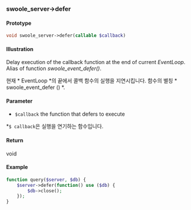 ### swoole_server->defer

#### Prototype

```php
void swoole_server->defer(callable $callback)
```

#### Illustration

Delay execution of the callback function at the end of current *EventLoop*. Alias of function *swoole_event_defer()*.

현재 * EventLoop *의 끝에서 콜백 함수의 실행을 지연시킵니다. 함수의 별칭 * swoole_event_defer () *.

#### Parameter

* `$callback` the function that defers to execute

*`$ callback`은 실행을 연기하는 함수입니다.

#### Return

void

#### Example

```php
function query($server, $db) {
	$server->defer(function() use ($db) {
		$db->close();
	});
}
```
